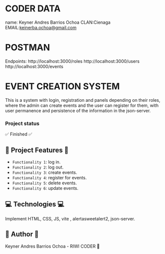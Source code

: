 # CODER DATA
name: Keyner Andres Barrios Ochoa
CLAN:Cienaga
EMAIL:keinerba.ochoa@gmail.com


# POSTMAN

Endpoints:
http://localhost:3000/roles
http://localhost:3000/users
http://localhost:3000/events

# EVENT CREATION SYSTEM
This is a system with login, registration and panels depending on their roles, where the admin can create events and the user can register for them, with user permanence and persistence of the information in the json-server.

### Project status
:white_check_mark: Finished :white_check_mark:

## :hammer: Project Features :hammer:

- `Functionality 1`: log in.
- `Functionality 2`: log out.
- `Functionality 3`: create events.
- `Functionality 4`: register for events.
- `Functionality 5`: delete events.
- `Functionality 6`: update events.


## :computer: Technologies :computer:
Implement HTML, CSS, JS, vite , alertasweetalert2, json-server.

## :bust_in_silhouette: Author :bust_in_silhouette:

Keyner Andres Barrios Ochoa - RIWI CODER 🚀


